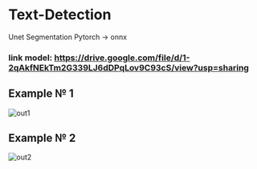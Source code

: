 # Text-Detection
Unet Segmentation Pytorch -> onnx

### link model: https://drive.google.com/file/d/1-2qAkfNEkTm2G339LJ6dDPqLov9C93cS/view?usp=sharing

## Example № 1

![out1](https://user-images.githubusercontent.com/47795864/171031033-532a7f75-6e57-4541-87df-e07333e90220.jpg)

## Example № 2

![out2](https://user-images.githubusercontent.com/47795864/171031048-f3bbe739-e969-439b-bce0-7848baaa13f3.jpg)

